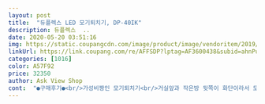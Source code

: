 ```yaml
---
layout: post 
title:  "듀플렉스 LED 모기퇴치기, DP-40IK" 
description: 듀플렉스  ..
date: 2020-05-20 03:51:16 
img: https://static.coupangcdn.com/image/product/image/vendoritem/2019/06/11/4778254630/1f99034d-d6dd-4594-806a-9435714c8171.jpg 
linkUrl: https://link.coupang.com/re/AFFSDP?lptag=AF3600438&subid=ahnPublicAsk&pageKey=222173797&itemId=695654966&vendorItemId=4778254630&traceid=V0-113-178a81ad453a5b9b 
categories: [1016] 
color: A57F92 
price: 32350 
author: Ask View Shop 
cont:  "●구매후기●<br/>가성비짱인 모기퇴치기<br/>거실앞과 작은방 뒷쪽이 화단이라서 모기가 많은 건지... <br/>.<br/>주변에 작은 하천도 있어서 많은건지.<br/>.<br/>ㅠㅠ<br/>고장난건지 , 망에 전기가 흘러 벌레잡아야하는데 못 잡는건지,<br/>괜찮은거 같고 정말 잘 샀네요.<br/>.<br/>중요한건 잔고장 없이 오래 사용 해야 한다는거<br/>구입하시는분들 도움 되셨으면 합니다.<br/><br/>그뒤 물류센터 현관입구 쪽으로 자리 옮기고 계속 켜놓은 상태입니다.<br/><br/>그리고 전원 스위치가 하단이 아닌 상단에 있어서  잘해논거 같아요<br/>날벌레 .<br/> 나방등 많아서 샀는데 ... <br/>.<br/><br/>대박^^ 후기 꼼꼼히 읽고 고민하다 구입 잘잡힙니다.<br/> 첨부된 사진은 어제 저녁에 설치하고 출근후 찍은거예요.<br/> 값도 저렴 크기도 A4 싸이즈 정도 전기오를까봐 그냥 보이는데로 찍었습니다.<br/> 지하1층 지하2층 1층로비 2층 사무실앞  첨부된 사진은 1층 현관입니다.<br/> 그냥 바닥에 두었는데 이정도.<br/> 최고입니다.<br/> 집에도 하나 구입예정.<br/><br/>도대체 어떤기능으로 벌레잡는다는건지 궁금함<br/>드디어 월요일 출근<br/>램프만 켜져있음ㅠ<br/>모기퇴치기  사용후.<br/>.<br/><br/>모기퇴치기 구입하고 한번도 안물린거 보면 잘 잡히는 것도 같아요<br/>모기퇴치기 모기도 잘 잡고 좋네요<br/>믿고 씁니다.<br/><br/>밤에는 전등끄고선 모기퇴치기 만 켜놓고 티비 시청합니다.<br/>스텐드 켜논거 마냥 나쁘진 않네요<br/>벌레1도 못잡는다 한 상품평있어서.<br/> 설마 ... <br/>.<br/><br/>벌레먹는 하마가 아니라<br/>벽에도 걸고.<br/>.<br/>의자에도 걸고.<br/>.<br/><br/>본체 앞에서 전기코드 뺏어도 망 만지지 말라고 써있어요<br/>사진첨부 다시 드립니다.<br/><br/>상단 부분에 걸기용 고리가 있어서 아주아주 편합니다.<br/>벽걸이형 체인.<br/>.<br/>이거 아이디에 낸사람 정말 짱입니다.<br/><br/>상세페이지에 710일 정도 계속 전원 꽂아 놓으라는 메세지 넣으셔야 겠어요 판매자님<br/>안 믿으실까 해서 사진 여러장 첨부 했습니다.<br/><br/>암튼 울집은 모기가 많아요 ㅠ그래서 선풍기 수만큼 모기 퇴치기수도 많네요ㅋㅋ<br/>암튼 죽은 아이들을 보니 잘 되고 있는것 같습니다.<br/><br/>앤 들어갔는데 몸이 커서 못나오는것 같음<br/>여러가지 활용을 잘 하고 있어요 감사합니다<br/>요즘 꿀잠 잡니다<br/>월요일에는 판매자와 통화해봐야겠어요<br/>이건 등만 켜있는거 같은 느낌<br/>이번에 구입한건 싸이즈도 적당해서 이동하기에도 편리해요 주방에서 음식 할때는 씽크대 바닥 옆에 놓고 사용하니까 모기에 물릴 걱정이 없어서 든든해요 캠핑 갈때도 들고 다니기 편하고 딱이에요.<br/>타원형 모양의 작은거랑<br/>이제품은 캠핑장에서도 딱인거 같아요<br/>일주일 사용후 별점 수정과<br/>일주일동안은 파리 한마리만 죽었습니다.<br/> ( 그 자리에 벌레가 잘 없을수 있다 생각됨)<br/>자다가 앵앵거리는 모갱이들이 없어서<br/>잘쓸게요 추천이요<br/>저렴한 가격에 좋은 물건이 파손없이 잘 와서 다행이에요<br/>전기먹는 하마가 아닐까 싶은데^^<br/>전기제품이라 만져볼수도 없고<br/>제 생각엔 예열기간이 오래 있어야 하나봐요<br/>착한가격에 나름 LED UV램프를 사용한다니<br/>참 이제품의 좋은점은<br/>참고로<br/>청소용 받침대도 있어서 모기가 떨어지면 걍 생각날때 마다 한번씩 모갱이들 시체를ㅎ 버려주니 편하긴하네요ㅎ<br/>파리 한마리만 들어가있음<br/>파주 물류센터 사용하는데<br/>하지만 일주일 이상 사용중<br/>헐 대박 날파리,벌레,나방 바닥에 엄청있어서 깜 짝 놀랬습니다.<br/><br/>" 
---
```

